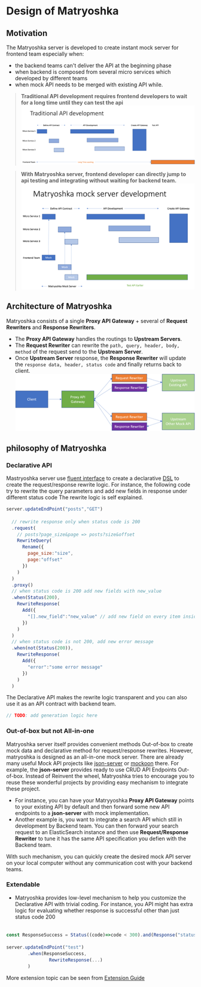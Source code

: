 # Design of Matryoshka

## Motivation
The Matryoshka server is developed to create instant mock server for frontend team 
especially when:
* the backend teams can't deliver the API at the beginning phase
* when backend is composed from several micro services which developed by different teams
* when mock API needs to be merged with existing API while. 

> **Traditional API development requires frontend developers to wait for a long time until they can test the api** 
![traditional api development](images/traditional_api_development.png)

> **With Matryoshka server, frontend developer can directly jump to api testing and integrating without waiting for backend team.**
![matryoshka mockapi development](images/matryoshka_mock_server_development.png)


## Architecture of Matryoshka
Matryoshka consists of a single **Proxy API Gateway** + several of **Request Rewriters** and **Response Rewriters**. 
* The **Proxy API Gateway** handles the routings to **Upstream Servers**. 
* The **Request Rewriter** can rewrite the ```path, query, header, body, method``` of the request send to the **Upstream Server**.
* Once **Upstream Server** response, the **Response Rewriter** will update the ```response data, header, status code``` and finally returns back to client.
![matryoshka architecture](images/matryoshka_architecture.png)

## philosophy of Matryoshka

### Declarative API
Mastryoshka server use [fluent interface](https://en.wikipedia.org/wiki/Fluent_interface) to create a declarative [DSL](https://en.wikipedia.org/wiki/Domain-specific_language) to 
create the request/response rewrite logic. For instance, the following code try to rewrite the query parameters and add new fields in response under different status code
The rewrite logic is self explained.
```js
server.updateEndPoint("posts","GET")
  
  // rewrite response only when status code is 200
  .request(
    // posts?page_size&page => posts?size&offset
    RewriteQuery(
      Rename({
        page_size:"size",
        page:"offset"
      })
    )
  )
  .proxy()
  // when status code is 200 add new fields with new_value
  .when(Status(200),
    RewriteResponse(
      Add({
        "[].new_field":"new_value" // add new field on every item inside array
      })
    )
  )
  // when status code is not 200, add new error message
  .when(not(Status(200)),
    RewriteResponse(
      Add({
        "error":"some error message"
      })
    )
  )

```

The Declarative API makes the rewrite logic transparent and you can also use it as an API contract with backend team.    

```js
// TODO: add generation logic here 
```


### Out-of-box but not All-in-one
Matryoshka server itself provides convenient methods Out-of-box to create mock data and declarative method for request/response rewrites. However, matryoshka is 
designed as an all-in-one mock server. There are already many useful Mock API projects like [json-server](https://github.com/typicode/json-server) or 
[mockoon](https://mockoon.com/) there. For example, the **json-server** provides ready to use CRUD API Endpoints Out-of-box. Instead of Reinvent the wheel, 
Matryoshka tries to encourage you to reuse these wonderful projects by providing easy mechanism to integrate these project.
* For instance, you can have your Matryyoshka **Proxy API Gateway** points to your existing API by default and then forward 
  some new API endpoints to a **json-server** with mock implementation.
* Another example is, you want to integrate a search API which still in development by Backend team. You can then forward your search request to
  an ElasticSearch instance and then use **Request/Response Rewriter** to tune it has the same API specification you defien with the Backend team. 
  
With such mechanism, you can quickly create the desired mock API server on your local computer without any communication cost with your backend teams.


### Extendable
* Matryoshka provides low-level mechanism to help you customize the Declarative
API with trivial coding. For instance, you API might has extra logic for evaluating
  whether response is successful other than just status code 200
```js

const ResponseSuccess = Status((code)=>code < 300).and(Response("status","some_success_code"))

server.updateEndPoint("test")
        .when(ResponseSuccess,
                RewriteResponse(...)
        )

```  

More extension topic can be seen from [Extension Guide](Extension-Guide.md)

